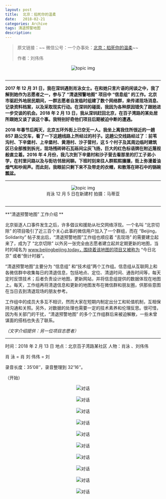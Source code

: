 ```yaml
---
layout: post
title:  北京：掐死你的温柔
date:   2018-02-21
categories: Archive
tags: 清退预警地图
description:
---
```


> 原文链接：~~ 微信公号：一个办事处：[北京：掐死你的温柔](https://mp.weixin.qq.com/s/AXVd_uAxUnyOFY0-00MsmQ)~~
>
> 作者：刘伟伟

<div style="text-align:center">
<img src="https://raw.githubusercontent.com/Info-cn/Terminus/master/assets/images/bjquzhu/11-01-qingtui.jpg" alt="topic img">
<br/>
</div>
<br />

---

**2017 年 12 月 31 日，我在深圳遇到肖泳女士。在和她只言片语的闲谈之中，我了解到她作为志愿者之一，参与了 “清退预警地图” 项目中 “信息组” 的工作。北京市驱赶外地居民期间，一群志愿者自发临时组建了数个网络群，来传递现场消息、记录资料档案，以及采取现实行动。在深圳的碰面，我因为各种原因错失了跟她进一步交谈的机会。2018 年 2 月 13 日，我从深圳赶回北京，在百子湾路的某处居所跟她又谈了谈这个事。我特别好奇他们项目后期被迫中断的遭遇。**

**2018 年春节后两天，北京五环外街上已空无一人。我坐上离我住所很近的一趟 857 路公交车，看了一下这趟线路上所经过的村子。这趟公交线路经过了：前苇沟村、下辛堡村、上辛堡村、黄港村、沙子营村，这 5 个村子及其周边临时建筑区已全部推到拆光，现场残砖碎石瓦砾间尘灰飞扬，巨大的红色标语牌在附近蔑视般直立着。2016 年 4 月份，我几次到下辛堡村和沙子营去看那里的打工子弟小学，在村里问路以及与街坊邻居闲聊。下班时刻来往人群熙熙攘攘，街上弥漫着油烟气和吵闹声。而此刻，我眼前只剩下来不及带走的衣帽，和散落在碎石中的锅碗瓢盆。**

---

<div style="text-align:center">
<img src="https://raw.githubusercontent.com/Info-cn/Terminus/master/assets/images/bjquzhu/11-02-qingtui.jpg" alt="topic img">
<br/>
肖泳 12 月 5 日在新建村  拍摄：马蒂亚
</div>
<br />

---

**“清退预警地图” 工作介绍 **

北京驱逐人口事件发生之后，许多倡议和援助从社交网络浮现。一个名叫 “北京切除” 的项目吸引了近三百个关心此事的微信用户加入了一个群组，而在 “Beijing，Solidarity” 帖子发出后，“清退预警地图”工作组也顺应着 “去现场” 的需要建立起来了，成为了 “北京切除” 以外另一张完全由志愿者建立起并定期更新的地图，当时的域名为 www.beijingbeijing.today，围绕着该地图的项目又被称为 “今日北京” 或者“倒计时器”。

“清退预警地图”主要分为 “信息组” 和“技术组”两个工作组。信息组从互联网上和各微信群中收集每日的清退信息，包括地点、定位、清退时间、通告时间等，每天定时反馈技术；后者负责设计地图，更新网站，并将信息组提供的数据体现在地图上。每天，工作组再将清退信息和更新的地图发布在微信群和朋友圈，供那些意图在当日去到清退现场的朋友参考。

工作组中的成员大多互不相识，然而大家在短期内制定出分工和轮值机制，互相保持沟通和关照。另外，对数据的处理也需要一定的技术素养和伦理反思。很可惜，因为有关部门的干扰，“清退预警地图” 的多个工作组群后来被迫解散，一些未曾谋面的搭档也失去了联系。

*（文字介绍提供：另一位项目志愿者）*

---

时间：2018 年 2 月 13 日
地点：北京百子湾路某社区
人物：肖泳 、刘伟伟

肖  泳 = 肖
刘 伟伟 = 刘

录音长度：35’08’’，录音整理到 32’16’’。

（开始）

<div style="text-align:center">
<img src="https://raw.githubusercontent.com/Info-cn/Terminus/master/assets/images/bjquzhu/11-03-qingtui.jpg" alt="对话">
<br/>
</div>
<br />

<div style="text-align:center">
<img src="https://raw.githubusercontent.com/Info-cn/Terminus/master/assets/images/bjquzhu/11-04-qingtui.jpg" alt="对话">
<br/>
</div>
<br />

<div style="text-align:center">
<img src="https://raw.githubusercontent.com/Info-cn/Terminus/master/assets/images/bjquzhu/11-05-qingtui.jpg" alt="对话">
<br/>
</div>
<br />

<div style="text-align:center">
<img src="https://raw.githubusercontent.com/Info-cn/Terminus/master/assets/images/bjquzhu/11-06-qingtui.jpg" alt="对话">
<br/>
</div>
<br />

<div style="text-align:center">
<img src="https://raw.githubusercontent.com/Info-cn/Terminus/master/assets/images/bjquzhu/11-07-qingtui.jpg" alt="对话">
<br/>
</div>
<br />

<div style="text-align:center">
<img src="https://raw.githubusercontent.com/Info-cn/Terminus/master/assets/images/bjquzhu/11-08-qingtui.jpg" alt="对话">
<br/>
</div>
<br />

<div style="text-align:center">
<img src="https://raw.githubusercontent.com/Info-cn/Terminus/master/assets/images/bjquzhu/11-09-qingtui.jpg" alt="对话">
<br/>
</div>
<br />

<div style="text-align:center">
<img src="https://raw.githubusercontent.com/Info-cn/Terminus/master/assets/images/bjquzhu/11-10-qingtui.jpg" alt="对话">
<br/>
</div>
<br />

<div style="text-align:center">
<img src="https://raw.githubusercontent.com/Info-cn/Terminus/master/assets/images/bjquzhu/11-11-qingtui.jpg" alt="对话">
<br/>
</div>
<br />

<div style="text-align:center">
<img src="https://raw.githubusercontent.com/Info-cn/Terminus/master/assets/images/bjquzhu/11-12-qingtui.jpg" alt="对话">
<br/>
</div>
<br />
